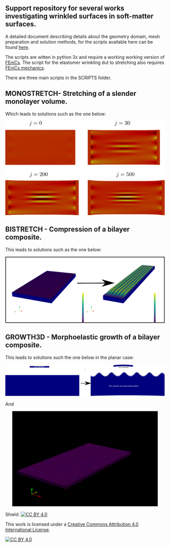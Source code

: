 ## Support repository for several works investigating wrinkled surfaces in soft-matter surfaces.

A detailed document describing details about the geometry domain, mesh preparation and solution methods, for the scripts available here
can be found [here](https://arxiv.org/).

The scripts are witten in python 3x and require a working working version of [FEniCs](https://fenicsproject.org/). The script for the elastomer wrinkling dut to stretching also requires [FEniCs mechanics](https://www.sciencedirect.com/science/article/pii/S2352711018300979).

There are three main scripts in the SCRIPTS folder.

## MONOSTRETCH- Stretching of a slender monolayer volume.

Which leads to solutions such as the one below: 

![Neo-Hookean](IMGS/SOLS.png)

## BISTRETCH - Compression of a bilayer composite.

This leads to solutions such as the one below:

![Stretchcomp](IMGS/COMP3D.png)



## GROWTH3D - Morphoelastic growth of a bilayer composite.

This leads to solutions such the one below in the planar case:

![FILMG2d](IMGS/GR2D.png)

And 
<p align="center">
  <img width="460" height="300" src="IMGS/PR.gif">
</p>




Shield: [![CC BY 4.0][cc-by-shield]][cc-by]

This work is licensed under a
[Creative Commons Attribution 4.0 International License][cc-by].

[![CC BY 4.0][cc-by-image]][cc-by]

[cc-by]: http://creativecommons.org/licenses/by/4.0/
[cc-by-image]: https://i.creativecommons.org/l/by/4.0/88x31.png
[cc-by-shield]: https://img.shields.io/badge/License-CC%20BY%204.0-lightgrey.svg

